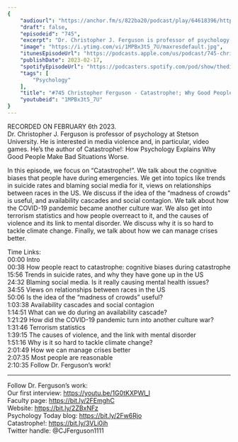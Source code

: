 ```yaml
---
{
	"audiourl": "https://anchor.fm/s/822ba20/podcast/play/64618396/https%3A%2F%2Fd3ctxlq1ktw2nl.cloudfront.net%2Fstaging%2F2023-1-6%2Feffd9622-0d02-8b0e-6e84-37e639c42441.m4a",
	"draft": false,
	"episodeid": "745",
	"excerpt": "Dr. Christopher J. Ferguson is professor of psychology at Stetson University. He is interested in media violence and, in particular, video games. He’s the author of Catastrophe!: How Psychology Explains Why Good People Make Bad Situations Worse.",
	"image": "https://i.ytimg.com/vi/1MPBx3t5_7U/maxresdefault.jpg",
	"itunesEpisodeUrl": "https://podcasts.apple.com/us/podcast/745-christopher-ferguson-catastrophe-why-good-people/id1451347236?i=1000600259413&uo=4",
	"publishDate": 2023-02-17,
	"spotifyEpisodeUrl": "https://podcasters.spotify.com/pod/show/thedissenter/episodes/745-Christopher-Ferguson---Catastrophe--Why-Good-People-Make-Bad-Situations-Worse-e1uiges",
	"tags": [
		"Psychology"
	],
	"title": "#745 Christopher Ferguson - Catastrophe!; Why Good People Make Bad Situations Worse",
	"youtubeid": "1MPBx3t5_7U"
}
---
```

RECORDED ON FEBRUARY 6th 2023.  
Dr. Christopher J. Ferguson is professor of psychology at Stetson University. He is interested in media violence and, in particular, video games. He’s the author of Catastrophe!: How Psychology Explains Why Good People Make Bad Situations Worse.

In this episode, we focus on “Catastrophe!”. We talk about the cognitive biases that people have during emergencies. We get into topics like trends in suicide rates and blaming social media for it, views on relationships between races in the US. We discuss if the idea of the “madness of crowds” is useful, and availability cascades and social contagion. We talk about how the COVID-19 pandemic became another culture war. We also get into terrorism statistics and how people overreact to it, and the causes of violence and its link to mental disorder. We discuss why it is so hard to tackle climate change. Finally, we talk about how we can manage crises better. 

Time Links:  
<time>00:00</time> Intro  
<time>00:38</time> How people react to catastrophe: cognitive biases during catastrophe  
<time>15:56</time> Trends in suicide rates, and why they have gone up in the US  
<time>24:32</time> Blaming social media. Is it really causing mental health issues?  
<time>34:55</time> Views on relationships between races in the US  
<time>50:06</time> Is the idea of the “madness of crowds” useful?  
<time>1:03:38</time> Availability cascades and social contagion  
<time>1:14:51</time> What can we do during an availability cascade?  
<time>1:21:29</time> How did the COVID-19 pandemic turn into another culture war?  
<time>1:31:46</time> Terrorism statistics  
<time>1:39:15</time> The causes of violence, and the link with mental disorder  
<time>1:51:16</time> Why is it so hard to tackle climate change?  
<time>2:01:49</time> How we can manage crises better  
<time>2:07:35</time> Most people are reasonable  
<time>2:10:35</time> Follow Dr. Ferguson’s work!

---

Follow Dr. Ferguson’s work:  
Our first interview: https://youtu.be/1G0tKXPWl_I  
Faculty page: https://bit.ly/2FEmghC  
Website: https://bit.ly/2ZBxNFz  
Psychology Today blog: https://bit.ly/2Fw6Rjo  
Catastrophe!: https://bit.ly/3VLi0ih  
Twitter handle: @CJFerguson1111
